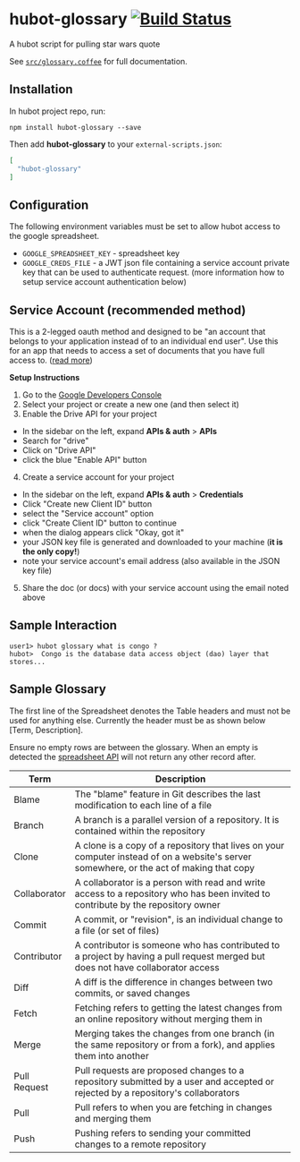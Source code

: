 # hubot-glossary [![Build Status](https://travis-ci.org/bot-scripts/hubot-glossary.svg)](https://travis-ci.org/bot-scripts/hubot-glossary)

A hubot script for pulling star wars quote

See [`src/glossary.coffee`](src/glossary.coffee) for full documentation.

## Installation

In hubot project repo, run:

`npm install hubot-glossary --save`

Then add **hubot-glossary** to your `external-scripts.json`:

```json
[
  "hubot-glossary"
]
```


## Configuration

The following environment variables must be set to allow hubot access to the google spreadsheet.


- `GOOGLE_SPREADSHEET_KEY`  - spreadsheet key
- `GOOGLE_CREDS_FILE`  - a JWT json file containing a service account private key that can be used to authenticate request. (more information how to setup service account authentication below)


## Service Account (recommended method)

This is a 2-legged oauth method and designed to be "an account that belongs to your application instead of to an individual end user".
Use this for an app that needs to access a set of documents that you have full access to.
([read more](https://developers.google.com/identity/protocols/OAuth2ServiceAccount))

__Setup Instructions__

1. Go to the [Google Developers Console](https://console.developers.google.com/project)
2. Select your project or create a new one (and then select it)
3. Enable the Drive API for your project
  - In the sidebar on the left, expand __APIs & auth__ > __APIs__
  - Search for "drive"
  - Click on "Drive API"
  - click the blue "Enable API" button
4. Create a service account for your project
  - In the sidebar on the left, expand __APIs & auth__ > __Credentials__
  - Click "Create new Client ID" button
  - select the "Service account" option
  - click "Create Client ID" button to continue
  - when the dialog appears click "Okay, got it"
  - your JSON key file is generated and downloaded to your machine (__it is the only copy!__)
  - note your service account's email address (also available in the JSON key file)
5. Share the doc (or docs) with your service account using the email noted above

## Sample Interaction

```
user1> hubot glossary what is congo ?
hubot>  Congo is the database data access object (dao) layer that stores...
```

## Sample Glossary

The first line of the Spreadsheet denotes the Table headers and must not be used for anything else. Currently
the header must be as shown below [Term, Description].

Ensure no empty rows are between the glossary. When an empty is detected the
[spreadsheet API](https://developers.google.com/google-apps/spreadsheets/#retrieving_a_list-based_feed) will not return
any other record after.

| Term          | Description |
| ------------- | ------------- |
| Blame         | The "blame" feature in Git describes the last modification to each line of a file  |
| Branch        | A branch is a parallel version of a repository. It is contained within the repository  |
| Clone         | A clone is a copy of a repository that lives on your computer instead of on a website's server somewhere, or the act of making that copy  |
| Collaborator  | A collaborator is a person with read and write access to a repository who has been invited to contribute by the repository owner  |
| Commit        | A commit, or "revision", is an individual change to a file (or set of files)  |
| Contributor   | A contributor is someone who has contributed to a project by having a pull request merged but does not have collaborator access  |
| Diff          | A diff is the difference in changes between two commits, or saved changes  |
| Fetch         | Fetching refers to getting the latest changes from an online repository without merging them in  |
| Merge         | Merging takes the changes from one branch (in the same repository or from a fork), and applies them into another  |
| Pull Request  | Pull requests are proposed changes to a repository submitted by a user and accepted or rejected by a repository's collaborators  |
| Pull          | Pull refers to when you are fetching in changes and merging them  |
| Push          | Pushing refers to sending your committed changes to a remote repository |
